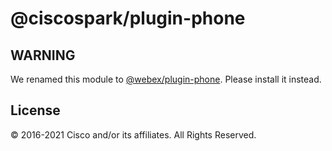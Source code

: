 # @ciscospark/plugin-phone

## WARNING

We renamed this module to
[@webex/plugin-phone](https://www.npmjs.com/package/@webex/plugin-phone). Please
install it instead.

## License

© 2016-2021 Cisco and/or its affiliates. All Rights Reserved.
